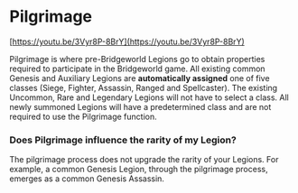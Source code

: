 # Pilgrimage

[https://youtu.be/3Vyr8P-8BrY](https://youtu.be/3Vyr8P-8BrY)

Pilgrimage is where pre-Bridgeworld Legions go to obtain properties required to participate in the Bridgeworld game. All existing common Genesis and Auxiliary Legions are **automatically assigned** one of five classes (Siege, Fighter, Assassin, Ranged and Spellcaster). The existing Uncommon, Rare and Legendary Legions will not have to select a class. All newly summoned Legions will have a predetermined class and are not required to use the Pilgrimage function.

### **Does Pilgrimage influence the rarity of my Legion?**

The pilgrimage process does not upgrade the rarity of your Legions. For example, a common Genesis Legion, through the pilgrimage process, emerges as a common Genesis Assassin.
